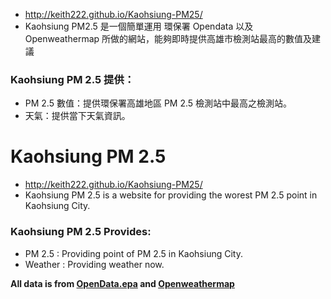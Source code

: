 - http://keith222.github.io/Kaohsiung-PM25/
- Kaohsiung PM2.5 是一個簡單運用 環保署 Opendata 以及 Openweathermap 所做的網站，能夠即時提供高雄市檢測站最高的數值及建議
### Kaohsiung PM 2.5 提供：
* PM 2.5 數值：提供環保署高雄地區 PM 2.5 檢測站中最高之檢測站。
* 天氣：提供當下天氣資訊。

# Kaohsiung PM 2.5
- http://keith222.github.io/Kaohsiung-PM25/
- Kaohsiung PM 2.5 is a website for providing the worest PM 2.5 point in Kaohsiung City.

### Kaohsiung PM 2.5 Provides:
- PM 2.5 : Providing point of PM 2.5 in Kaohsiung City.
- Weather : Providing weather now.


**All data is from [OpenData.epa](http://opendata.epa.gov.tw/) and [Openweathermap](http://openweathermap.org/)**
